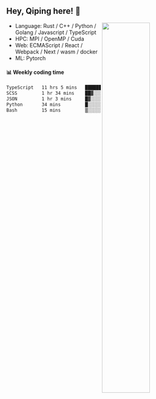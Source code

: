

## Hey, Qiping here! :wave:

[<img align="right" width="50%" src="https://github-readme-stats.vercel.app/api?username=ppppqp&theme=dark&show_icons=true">](https://metrics.lecoq.io/ppppqp?template=classic)



-   Language: Rust / C++ / Python / Golang / Javascript / TypeScript
-   HPC: MPI / OpenMP / Cuda
-   Web: ECMAScript / React / Webpack / Next / wasm / docker
-   ML: Pytorch



#### :bar_chart: Weekly coding time

<!--START_SECTION:waka-->

```txt
TypeScript   11 hrs 5 mins   ███████████████████░░░░░░   75.77 %
SCSS         1 hr 34 mins    ██▓░░░░░░░░░░░░░░░░░░░░░░   10.81 %
JSON         1 hr 3 mins     █▓░░░░░░░░░░░░░░░░░░░░░░░   07.25 %
Python       34 mins         █░░░░░░░░░░░░░░░░░░░░░░░░   03.97 %
Bash         15 mins         ▒░░░░░░░░░░░░░░░░░░░░░░░░   01.78 %
```

<!--END_SECTION:waka-->
